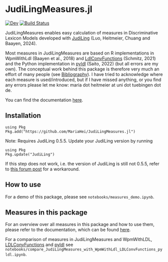 # JudiLingMeasures.jl

[![Dev](https://img.shields.io/badge/docs-dev-blue.svg)](https://MariaHei.github.io/JudiLingMeasures.jl/dev)
[![Build Status](https://github.com/MariaHei/JudiLingMeasures.jl/workflows/CI/badge.svg)](https://github.com/MariaHei/JudiLingMeasures.jl/actions)

JudiLingMeasures enables easy calculation of measures in Discriminative Lexicon Models developed with [JudiLing](https://github.com/MegamindHenry/JudiLing.jl) (Luo, Heitmeier, Chuang and Baayen, 2024).

Most measures in JudiLingMeasures are based on R implementations in WpmWithLdl (Baayen et al., 2018) and [LdlConvFunctions](https://github.com/dosc91/LDLConvFunctions) (Schmitz, 2021) and the Python implementation in [pyldl](https://github.com/msaito8623/pyldl) (Saito, 2022) (but all errors are my own). The conceptual work behind this package is therefore very much an effort of many people (see [Bibliography](https://mariahei.github.io/JudiLingMeasures.jl/dev/index.html#Bibliography)). I have tried to acknowledge where each measure is used/introduced, but if I have missed anything, or you find any errors please let me know: maria dot heitmeier at uni dot tuebingen dot de.

You can find the documentation [here](https://mariahei.github.io/JudiLingMeasures.jl/dev/index.html).

## Installation

```
using Pkg
Pkg.add("https://github.com/MariaHei/JudiLingMeasures.jl")
```

Note: Requires JudiLing 0.5.5. Update your JudiLing version by running

```
using Pkg
Pkg.update("JudiLing")
```

If this step does not work, i.e. the version of JudiLing is still not 0.5.5, refer to [this forum post](https://discourse.julialang.org/t/general-registry-delays-and-a-workaround/67537) for a workaround.

## How to use

For a demo of this package, please see `notebooks/measures_demo.ipynb`.

## Measures in this package

For an overview over all measures in this package and how to use them, please refer to the documentation, which can be found [here](https://mariahei.github.io/JudiLingMeasures.jl/dev/index.html).

For a comparison of measures in JudiLingMeasures and WpmWithLDL, [LDLConvFunctions](https://github.com/dosc91/LDLConvFunctions) and [pyldl](https://github.com/msaito8623/pyldl) see `notebooks/compare_JudiLingMeasures_with_WpmWithLdl_LDLConvFunctions_pyldl.ipynb`.
